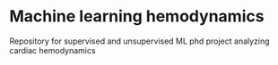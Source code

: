 # Machine learning hemodynamics
 Repository for supervised and unsupervised ML phd project analyzing cardiac hemodynamics 

